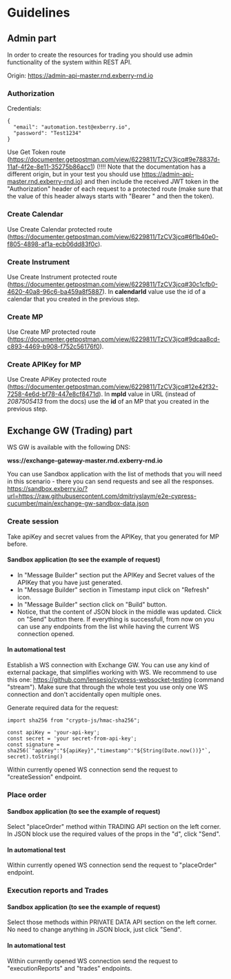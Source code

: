 # Guidelines

## Admin part
In order to create the resources for trading you should use admin functionality of the system within REST API.

Origin:
https://admin-api-master.rnd.exberry-rnd.io

### Authorization

Credentials:
```
{
  "email": "automation.test@exberry.io",
  "password": "Test1234"
}
```
Use Get Token route (https://documenter.getpostman.com/view/6229811/TzCV3jcq#9e78837d-11af-4f2e-8e11-35275b86acc1) (!!!! Note that the documentation has a different origin, but in your test you should use https://admin-api-master.rnd.exberry-rnd.io) and then include the received JWT token in the "Authorization" header of each request to a protected route (make sure that the value of this header always starts with "Bearer " and then the token).

### Create Calendar
Use Create Calendar protected route (https://documenter.getpostman.com/view/6229811/TzCV3jcq#6f1b40e0-f805-4898-af1a-ecb06dd83f0c).

### Create Instrument
Use Create Instrument protected route (https://documenter.getpostman.com/view/6229811/TzCV3jcq#30c1cfb0-4620-40a8-96c6-ba459a8f5887).
In **calendarId** value use the id of a calendar that you created in the previous step.

### Create MP
Use Create MP protected route (https://documenter.getpostman.com/view/6229811/TzCV3jcq#9dcaa8cd-c893-4469-b908-f752c56176f0).

### Create APIKey for MP
Use Create APiKey protected route (https://documenter.getpostman.com/view/6229811/TzCV3jcq#12e42f32-7258-4e6d-bf78-447e8cf8471d).
In **mpId** value in URL (instead of _2087505413_ from the docs) use the **id** of an MP that you created in the previous step.

## Exchange GW (Trading) part
WS GW is available with the following DNS:

**wss://exchange-gateway-master.rnd.exberry-rnd.io**

You can use Sandbox application with the list of methods that you will need in this scenario - there you can send requests and see all the responses.
https://sandbox.exberry.io/?url=https://raw.githubusercontent.com/dmitriyslaym/e2e-cypress-cucumber/main/exchange-gw-sandbox-data.json

### Create session
Take apiKey and secret values from the APIKey, that you generated for MP before.

#### Sandbox application (to see the example of request)
- In "Message Builder" section put the APIKey and Secret values of the APIKey that you have just generated.
- In "Message Builder" section in Timestamp input click on "Refresh" icon.
- In "Message Builder" section click on "Build" button.
- Notice, that the content of JSON block in the middle was updated. Click on "Send" button there. If everything is successfull, from now on you can use any endpoints from the list while having the current WS connection opened.

#### In automational test
Establish a WS connection with Exchange GW.
You can use any kind of external package, that simplifies working with WS. We recommend to use this one:
https://github.com/lensesio/cypress-websocket-testing
(command "stream").
Make sure that through the whole test you use only one WS connection and don't accidentally open multiple ones.

Generate required data for the request:

```
import sha256 from "crypto-js/hmac-sha256";

const apiKey = 'your-api-key';
const secret = 'your secret-from-api-key';
const signature = sha256(`"apiKey":"${apiKey}","timestamp":"${String(Date.now())}"`, secret).toString()
```

Within currently opened WS connection send the request to "createSession" endpoint.

### Place order
#### Sandbox application (to see the example of request)
Select "placeOrder" method within TRADING API section on the left corner. In JSON block use the required values of the props in the "d", click "Send".

#### In automational test
Within currently opened WS connection send the request to "placeOrder" endpoint.

### Execution reports and Trades
#### Sandbox application (to see the example of request)
Select those methods within PRIVATE DATA API section on the left corner. No need to change anything in JSON block, just click "Send".

#### In automational test
Within currently opened WS connection send the request to "executionReports" and "trades" endpoints.
